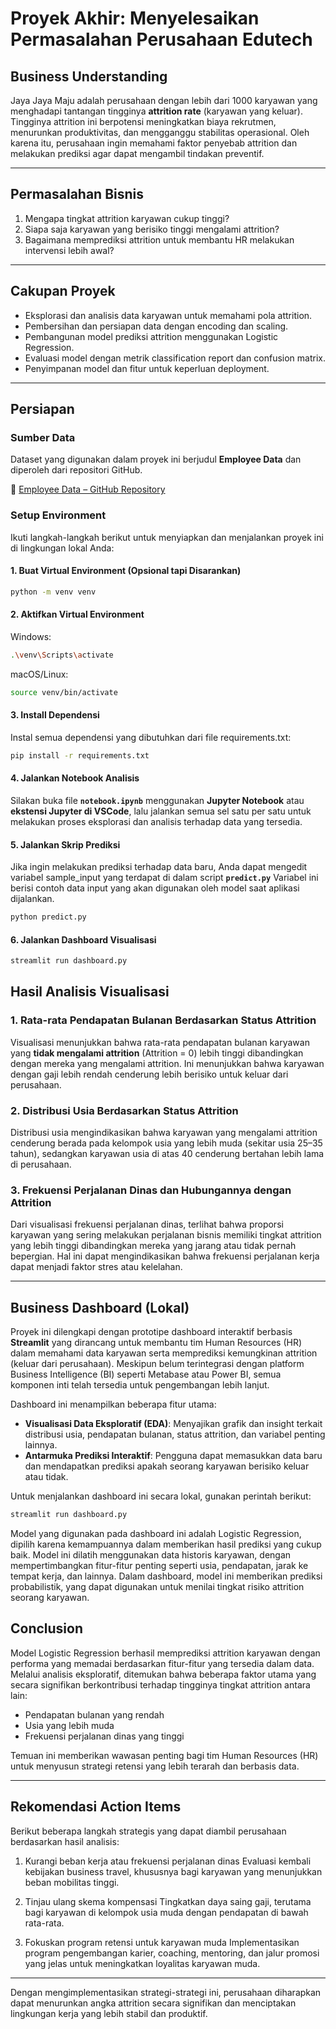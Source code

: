 # Proyek Akhir: Menyelesaikan Permasalahan Perusahaan Edutech

## Business Understanding

Jaya Jaya Maju adalah perusahaan dengan lebih dari 1000 karyawan yang menghadapi tantangan tingginya **attrition rate** (karyawan yang keluar). Tingginya attrition ini berpotensi meningkatkan biaya rekrutmen, menurunkan produktivitas, dan mengganggu stabilitas operasional. Oleh karena itu, perusahaan ingin memahami faktor penyebab attrition dan melakukan prediksi agar dapat mengambil tindakan preventif.

---

## Permasalahan Bisnis

1. Mengapa tingkat attrition karyawan cukup tinggi?  
2. Siapa saja karyawan yang berisiko tinggi mengalami attrition?  
3. Bagaimana memprediksi attrition untuk membantu HR melakukan intervensi lebih awal?

---

## Cakupan Proyek

- Eksplorasi dan analisis data karyawan untuk memahami pola attrition.  
- Pembersihan dan persiapan data dengan encoding dan scaling.  
- Pembangunan model prediksi attrition menggunakan Logistic Regression.  
- Evaluasi model dengan metrik classification report dan confusion matrix.  
- Penyimpanan model dan fitur untuk keperluan deployment.

---

## Persiapan

### Sumber Data  
Dataset yang digunakan dalam proyek ini berjudul **Employee Data** dan diperoleh dari repositori GitHub.

🔗 [Employee Data – GitHub Repository](https://github.com/dicodingacademy/dicoding_dataset/tree/main/employee)

### Setup Environment  
Ikuti langkah-langkah berikut untuk menyiapkan dan menjalankan proyek ini di lingkungan lokal Anda:

#### 1. Buat Virtual Environment (Opsional tapi Disarankan)
```bash
python -m venv venv
```
#### 2. Aktifkan Virtual Environment
Windows:
```bash
.\venv\Scripts\activate
```
macOS/Linux:
```bash
source venv/bin/activate
```
#### 3. Install Dependensi
Instal semua dependensi yang dibutuhkan dari file requirements.txt:
```bash
pip install -r requirements.txt
```
#### 4. Jalankan Notebook Analisis
Silakan buka file **`notebook.ipynb`** menggunakan **Jupyter Notebook** atau **ekstensi Jupyter di VSCode**, lalu jalankan semua sel satu per satu untuk melakukan proses eksplorasi dan analisis terhadap data yang tersedia.

#### 5. Jalankan Skrip Prediksi
Jika ingin melakukan prediksi terhadap data baru, Anda dapat mengedit variabel sample_input yang terdapat di dalam script **`predict.py`** Variabel ini berisi contoh data input yang akan digunakan oleh model saat aplikasi dijalankan.
```bash
python predict.py
```
#### 6. Jalankan Dashboard Visualisasi
```bash
streamlit run dashboard.py
```

## Hasil Analisis Visualisasi

### 1. Rata-rata Pendapatan Bulanan Berdasarkan Status Attrition

Visualisasi menunjukkan bahwa rata-rata pendapatan bulanan karyawan yang **tidak mengalami attrition** (Attrition = 0) lebih tinggi dibandingkan dengan mereka yang mengalami attrition. Ini menunjukkan bahwa karyawan dengan gaji lebih rendah cenderung lebih berisiko untuk keluar dari perusahaan.

### 2. Distribusi Usia Berdasarkan Status Attrition

Distribusi usia mengindikasikan bahwa karyawan yang mengalami attrition cenderung berada pada kelompok usia yang lebih muda (sekitar usia 25–35 tahun), sedangkan karyawan usia di atas 40 cenderung bertahan lebih lama di perusahaan.

### 3. Frekuensi Perjalanan Dinas dan Hubungannya dengan Attrition

Dari visualisasi frekuensi perjalanan dinas, terlihat bahwa proporsi karyawan yang sering melakukan perjalanan bisnis memiliki tingkat attrition yang lebih tinggi dibandingkan mereka yang jarang atau tidak pernah bepergian. Hal ini dapat mengindikasikan bahwa frekuensi perjalanan kerja dapat menjadi faktor stres atau kelelahan.

---

## Business Dashboard (Lokal)

Proyek ini dilengkapi dengan prototipe dashboard interaktif berbasis **Streamlit** yang dirancang untuk membantu tim Human Resources (HR) dalam memahami data karyawan serta memprediksi kemungkinan attrition (keluar dari perusahaan). Meskipun belum terintegrasi dengan platform Business Intelligence (BI) seperti Metabase atau Power BI, semua komponen inti telah tersedia untuk pengembangan lebih lanjut.

Dashboard ini menampilkan beberapa fitur utama:

- **Visualisasi Data Eksploratif (EDA)**: Menyajikan grafik dan insight terkait distribusi usia, pendapatan bulanan, status attrition, dan variabel penting lainnya.
- **Antarmuka Prediksi Interaktif**: Pengguna dapat memasukkan data baru dan mendapatkan prediksi apakah seorang karyawan berisiko keluar atau tidak.

Untuk menjalankan dashboard ini secara lokal, gunakan perintah berikut:

```bash
streamlit run dashboard.py
``` 
Model yang digunakan pada dashboard ini adalah Logistic Regression, dipilih karena kemampuannya dalam memberikan hasil prediksi yang cukup baik. Model ini dilatih menggunakan data historis karyawan, dengan mempertimbangkan fitur-fitur penting seperti usia, pendapatan, jarak ke tempat kerja, dan lainnya. Dalam dashboard, model ini memberikan prediksi probabilistik, yang dapat digunakan untuk menilai tingkat risiko attrition seorang karyawan. 

##  Conclusion

Model Logistic Regression berhasil memprediksi attrition karyawan dengan performa yang memadai berdasarkan fitur-fitur yang tersedia dalam data. Melalui analisis eksploratif, ditemukan bahwa beberapa faktor utama yang secara signifikan berkontribusi terhadap tingginya tingkat attrition antara lain:

-  Pendapatan bulanan yang rendah
-  Usia yang lebih muda
-  Frekuensi perjalanan dinas yang tinggi

Temuan ini memberikan wawasan penting bagi tim Human Resources (HR) untuk menyusun strategi retensi yang lebih terarah dan berbasis data.

---

##  Rekomendasi Action Items

Berikut beberapa langkah strategis yang dapat diambil perusahaan berdasarkan hasil analisis:

1. Kurangi beban kerja atau frekuensi perjalanan dinas
   Evaluasi kembali kebijakan business travel, khususnya bagi karyawan yang menunjukkan beban mobilitas tinggi.

2. Tinjau ulang skema kompensasi
   Tingkatkan daya saing gaji, terutama bagi karyawan di kelompok usia muda dengan pendapatan di bawah rata-rata.

3. Fokuskan program retensi untuk karyawan muda
   Implementasikan program pengembangan karier, coaching, mentoring, dan jalur promosi yang jelas untuk meningkatkan loyalitas karyawan muda.

---

Dengan mengimplementasikan strategi-strategi ini, perusahaan diharapkan dapat menurunkan angka attrition secara signifikan dan menciptakan lingkungan kerja yang lebih stabil dan produktif.

